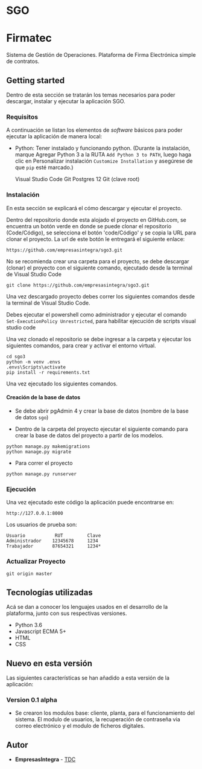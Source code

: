 # SGO
# Firmatec

Sistema de Gestión de Operaciones.
Plataforma de Firma Electrónica simple de contratos.

## Getting started

Dentro de esta sección se tratarán los temas necesarios para poder descargar,
instalar y ejecutar la aplicación SGO.

### Requisitos

A continuación se listan los elementos de *software* básicos para poder ejecutar
la aplicación de manera local:

*   Python: Tener instalado y funcionando python.
        (Durante la instalación, marque Agregar Python 3 a la RUTA `Add Python 3 to PATH`, luego haga clic en Personalizar instalación `Customize Installation` y asegúrese de que `pip` esté marcado.)

    Visual Studio Code
    Git
    Postgres 12 Git (clave root)


### Instalación
En esta sección se explicará el cómo descargar y ejecutar el proyecto.

Dentro del repositorio donde esta alojado el proyecto en GitHub.com, se encuentra un botón
verde en donde se puede clonar el repositorio (Code/Código), se selecciona el botón 'code/Código'
y se copia la URL para clonar el proyecto. 
La url de este botón le entregará el siguiente enlace:

`https://github.com/empresasintegra/sgo3.git`

No se recomienda crear una carpeta para el proyecto, se debe descargar (clonar)
el proyecto con el siguiente comando, ejecutado desde la terminal de Visual Studio Code

`git clone https://github.com/empresasintegra/sgo3.git`

Una vez descargado proyecto debes correr los siguientes comandos desde la terminal de Visual Studio Code.

Debes ejecutar el powershell como administrador y ejecutar el comando `Set-ExecutionPolicy Unrestricted`, para habilitar ejecución de scripts visual studio code

Una vez clonado el repositorio se debe ingresar a la carpeta
y ejecutar los siguientes comandos, para crear y activar el entorno virtual.

```
cd sgo3
python -m venv .envs
.envs\Scripts\activate
pip install -r requirements.txt
```

Una vez ejecutado los siguientes comandos.

#### Creación de la base de datos

- Se debe abrir pgAdmin 4 y crear la base de datos (nombre de la base de datos `sgo`)

- Dentro de la carpeta del proyecto ejecutar el siguiente 
comando para crear la base de datos del proyecto a partir de los modelos.
 ```
python manage.py makemigrations
python manage.py migrate
``` 
- Para correr el proyecto
```
python manage.py runserver
```

### Ejecución

Una vez ejecutado este código la aplicación puede encontrarse en:

`http://127.0.0.1:8000`

Los usuarios de prueba son:
```
Usuario           RUT         Clave
Administrador    12345678     1234
Trabajador       87654321     1234*
```

### Actualizar Proyecto
```
git origin master
```

## Tecnologías utilizadas

Acá se dan a conocer los lenguajes usados en el desarrollo de la plataforma, junto con sus respectivas versiones.

* Python 3.6
* Javascript ECMA 5+
* HTML
* CSS

## Nuevo en esta versión

Las siguientes características se han añadido a esta versión de la aplicación:

### Version 0.1 alpha

*   Se crearon los modulos base: cliente, planta, para el funcionamiento del sistema. El modulo de usuarios,
    la recuperación de contraseña via correo electrónico y el modulo de ficheros digitales.

## Autor

*   **EmpresasIntegra** - [TDC]()
